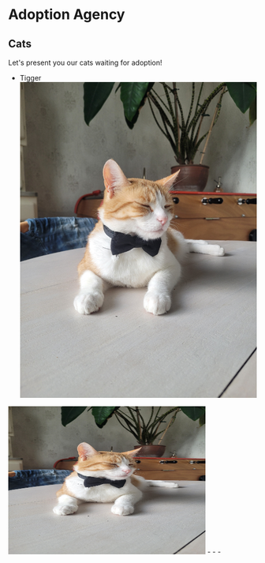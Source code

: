 # Adoption Agency #
## Cats ##
Let's present you our cats waiting for adoption!

- Tigger
 ![Tigrou](./tigrou.jpg)
<img src="./tigrou.jpg" alt="Tigrou" width="400" height="300">  
- 
- 
- 
